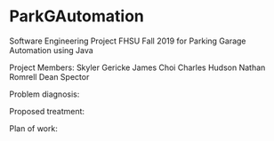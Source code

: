 # ParkGAutomation
Software Engineering Project FHSU Fall 2019 for Parking Garage Automation using Java

Project Members:
Skyler Gericke 
James Choi
Charles Hudson
Nathan Romrell
Dean Spector



Problem diagnosis:


Proposed treatment:


Plan of work: 

